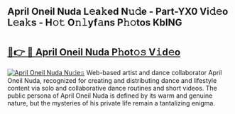 ## April Oneil Nuda L𝚎a𝚔ed N𝚞𝚍e - Part-YX0 Vi𝚍𝚎o L𝚎a𝚔s - H𝚘𝚝 O𝚗𝚕yf𝚊ns P𝚑𝚘tos KbING

# <h2><a href="http://kfb69ci.oniu.top/?m=April+Oneil+Nuda">🔗👉 🔴 April Oneil Nuda P𝚑ot𝚘𝚜 V𝚒d𝚎o</a></h2>

[![April Oneil Nuda Nu𝚍e𝚜](https://i.imgur.com/0qMVB7G.gif)](http://kfb69ci.oniu.top/?m=April+Oneil+Nuda)
Web-based artist and dance collaborator April Oneil Nuda, recognized for creating and distributing dance and lifestyle content via solo and collaborative dance routines and short videos. The public persona of April Oneil Nuda is defined by its warm and genuine nature, but the mysteries of his private life remain a tantalizing enigma.  
